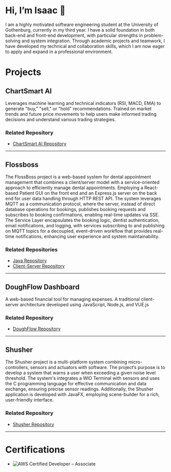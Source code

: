 # Hi, I’m Isaac 👋
I am a highly motivated software engineering student at the University of Gothenburg, currently in my third year. I have a solid foundation in both back-end and front-end development, with particular strengths in problem-solving and system integration. Through academic projects and teamwork, I have developed my technical and collaboration skills, which I am now eager to apply and expand in a professional environment.
# Projects
## ChartSmart AI
Leverages machine learning and technical indicators (RSI, MACD, EMA) to generate "buy," "sell," or "hold" recommendations. Trained on market trends and future price movements to help users make informed trading decisions and understand various trading strategies.
### Related Repository
- [ChartSmart AI Repository](https://github.com/KalleErikssoon/ChartSmartAI)
---
## Flossboss
The FlossBoss project is a web-based system for dental appointment management that combines a client/server model with a service-oriented approach to efficiently manage dental appointments. Employing a React-based Patient GUI on the front end and an Express.js server on the back end for user data handling through HTTP REST API. The system leverages MQTT as a communication protocol, where the server, instead of direct database operations for bookings, publishes booking requests and subscribes to booking confirmations, enabling real-time updates via SSE. The Service Layer encapsulates the booking logic, dentist authentication, email notifications, and logging, with services subscribing to and publishing on MQTT topics for a decoupled, event-driven workflow that provides real-time notifications, enhancing user experience and system maintainability.
### Related Repositories
- [Java Repository](https://github.com/joelcelen/flossboss-java-repo)
- [Client-Server Repository](https://github.com/KalleErikssoon/Flossboss-client-server)
--- 
## DoughFlow Dashboard
A web-based financial tool for managing expenses. A traditional client-server architecture developed using JavaScript, Node.js, and VUE.js
### Related Repository
- [DoughFlow Repository](https://github.com/IsaacLT/DoughFlow-Dashboard)
---
## Shusher
The Shusher project is a multi-platform system combining micro-controllers, sensors and actuators with software. The project’s purpose is to develop a system that warns a user when exceeding a given noise level threshold. The system's integrates a WIO Terminal with sensors and uses the C programming language for effective communication and data exchange, ensuring precise sensor readings. Additionally, the Shusher application is developed with JavaFX, employing scene-builder for a rich, user-friendly interface.
### Related Repository
- [Shusher Repository](https://github.com/IsaacLT/Shusher)
---
# Certifications
* ![AWS Certified Developer – Associate](https://www.credly.com/badges/93f8563a-bb57-4c57-abfb-d305717a284c/public_url)
<!---
IsaacLT/IsaacLT is a ✨ special ✨ repository because its `README.md` (this file) appears on your GitHub profile.
You can click the Preview link to take a look at your changes.
--->
